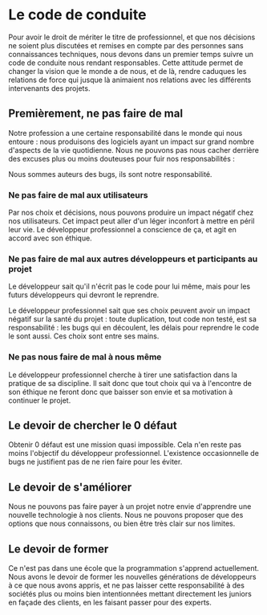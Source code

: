 # Le code de conduite

Pour avoir le droit de mériter le titre de professionnel, et que nos décisions ne soient plus discutées et remises en compte par des personnes sans connaissances techniques, nous devons dans un premier temps suivre un code de conduite nous rendant responsables. 
Cette attitude permet de changer la vision que le monde a de nous, et de là, rendre caduques les relations de force qui jusque là animaient nos relations avec les différents intervenants des projets.

## Premièrement, ne pas faire de mal

Notre profession a une certaine responsabilité dans le monde qui nous entoure : nous produisons des logiciels ayant un impact sur grand nombre d'aspects de la vie quotidienne. 
Nous ne pouvons pas nous cacher derrière des excuses plus ou moins douteuses pour fuir nos responsabilités : 

Nous sommes auteurs des bugs, ils sont notre responsabilité.

### Ne pas faire de mal aux utilisateurs

Par nos choix et décisions, nous pouvons produire un impact négatif chez nos utilisateurs. Cet impact peut aller d'un léger inconfort à mettre en péril leur vie. Le développeur professionnel a conscience de ça, et agit en accord avec son éthique. 

### Ne pas faire de mal aux autres développeurs et participants au projet

Le développeur sait qu'il n'écrit pas le code pour lui même, mais pour les futurs développeurs qui devront le reprendre. 

Le développeur professionnel sait que ses choix peuvent avoir un impact négatif sur la santé du projet : toute duplication, tout code non testé, est sa responsabilité : les bugs qui en découlent, les délais pour reprendre le code le sont aussi. Ces choix sont entre ses mains. 

### Ne pas nous faire de mal à nous même

Le développeur professionnel cherche à tirer une satisfaction dans la pratique de sa discipline. Il sait donc que tout choix qui va à l'encontre de son éthique ne feront donc que baisser son envie et sa motivation à continuer le projet. 

## Le devoir de chercher le 0 défaut

Obtenir 0 défaut est une mission quasi impossible. Cela n'en reste pas moins l'objectif du développeur professionnel. L'existence occasionnelle de bugs ne justifient pas de ne rien faire pour les éviter. 

## Le devoir de s'améliorer

Nous ne pouvons pas faire payer à un projet notre envie d'apprendre une nouvelle technologie à nos clients. Nous ne pouvons proposer que des options que nous connaissons, ou bien être très clair sur nos limites. 

## Le devoir de former

Ce n'est pas dans une école que la programmation s'apprend actuellement. Nous avons le devoir de former les nouvelles générations de développeurs à ce que nous avons appris, et ne pas laisser cette responsabilité à des sociétés plus ou moins bien intentionnées mettant directement les juniors en façade des clients, en les faisant passer pour des experts. 
